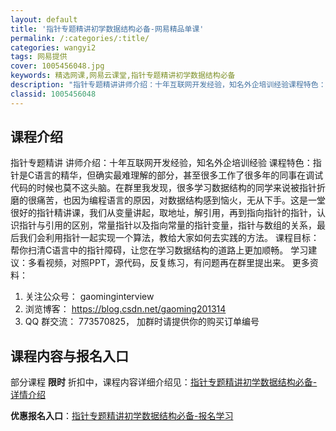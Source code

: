 ```yaml
---
layout: default
title: '指针专题精讲初学数据结构必备-网易精品单课'
permalink: /:categories/:title/
categories: wangyi2
tags: 网易提供
cover: 1005456048.jpg
keywords: 精选网课,网易云课堂,指针专题精讲初学数据结构必备
description: "指针专题精讲讲师介绍：十年互联网开发经验，知名外企培训经验课程特色：指针是C语言的精华，但确实最难理解的部分，甚至很多工作了很多年的同事在调试代码的时候也莫不这头脑。在群里我发现，很多学习数"
classid: 1005456048
---
```


## 课程介绍

指针专题精讲
讲师介绍：十年互联网开发经验，知名外企培训经验
课程特色：指针是C语言的精华，但确实最难理解的部分，甚至很多工作了很多年的同事在调试代码的时候也莫不这头脑。在群里我发现，很多学习数据结构的同学来说被指针折磨的很痛苦，也因为编程语言的原因，对数据结构感到恼火，无从下手。这是一堂很好的指针精讲课，我们从变量讲起，取地址，解引用，再到指向指针的指针，认识指针与引用的区别，常量指针以及指向常量的指针变量，指针与数组的关系，最后我们会利用指针一起实现一个算法，教给大家如何去实践的方法。
课程目标：帮你扫清C语言中的指针障碍，让您在学习数据结构的道路上更加顺畅。
学习建议：多看视频，对照PPT，源代码，反复练习，有问题再在群里提出来。
更多资料：
1. 关注公众号： gaominginterview
2. 浏览博客： https://blog.csdn.net/gaoming201314
3. QQ 群交流： 773570825， 加群时请提供你的购买订单编号

## 课程内容与报名入口

部分课程 **限时** 折扣中，课程内容详细介绍见：[指针专题精讲初学数据结构必备-详情介绍](https://study.163.com/course/introduction/1005456048.htm?share=1&shareId=1025206652&utm_campaign=share&utm_medium=iphoneShare&utm_source=&utm_u=1025206652)

**优惠报名入口**：[指针专题精讲初学数据结构必备-报名学习](https://study.163.com/course/introduction/1005456048.htm?share=1&shareId=1025206652&utm_campaign=share&utm_medium=iphoneShare&utm_source=&utm_u=1025206652)


